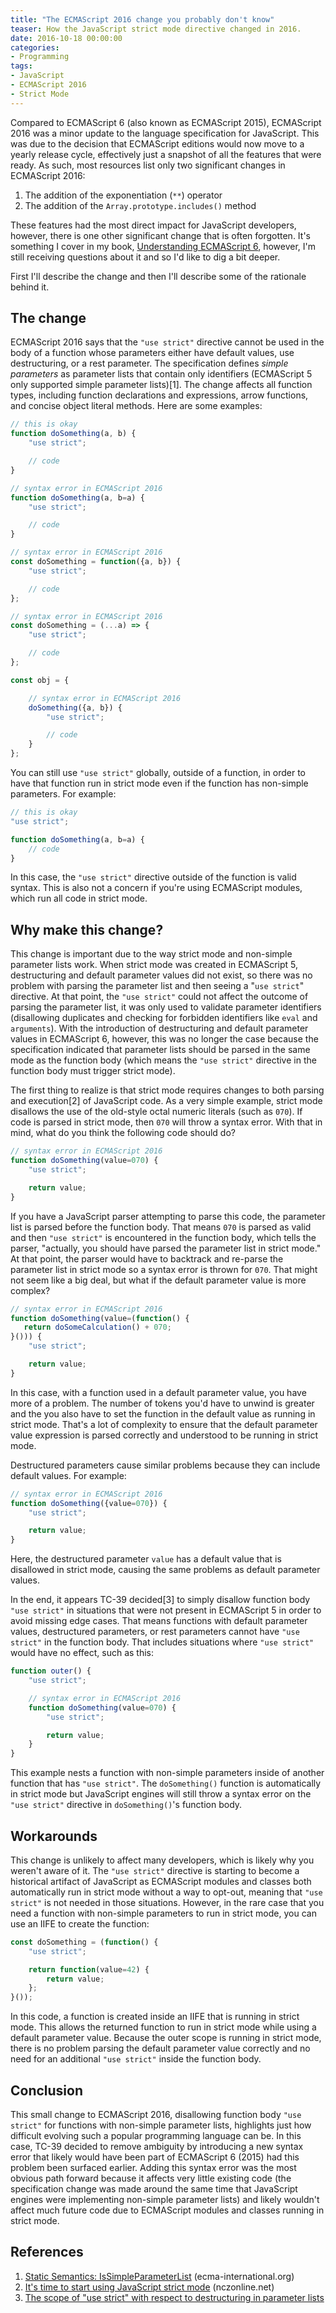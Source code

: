 ```yaml
---
title: "The ECMAScript 2016 change you probably don't know"
teaser: How the JavaScript strict mode directive changed in 2016.
date: 2016-10-18 00:00:00
categories:
- Programming
tags:
- JavaScript
- ECMAScript 2016
- Strict Mode
---
```


Compared to ECMAScript 6 (also known as ECMAScript 2015), ECMAScript 2016 was a minor update to the language specification for JavaScript. This was due to the decision that ECMAScript editions would now move to a yearly release cycle, effectively just a snapshot of all the features that were ready. As such, most resources list only two significant changes in ECMAScript 2016:

1. The addition of the exponentiation (`**`) operator
1. The addition of the `Array.prototype.includes()` method

These features had the most direct impact for JavaScript developers, however, there is one other significant change that is often forgotten. It's something I cover in my book, [Understanding ECMAScript 6](http://amzn.to/2d31CIC), however, I'm still receiving questions about it and so I'd like to dig a bit deeper.

First I'll describe the change and then I'll describe some of the rationale behind it.

## The change

ECMAScript 2016 says that the `"use strict"` directive cannot be used in the body of a function whose parameters either have default values, use destructuring, or a rest parameter. The specification defines *simple parameters* as parameter lists that contain only identifiers (ECMAScript 5 only supported simple parameter lists)[1]. The change affects all function types, including function declarations and expressions, arrow functions, and concise object literal methods. Here are some examples:

```js
// this is okay
function doSomething(a, b) {
    "use strict";

    // code
}

// syntax error in ECMAScript 2016
function doSomething(a, b=a) {
    "use strict";

    // code
}

// syntax error in ECMAScript 2016
const doSomething = function({a, b}) {
    "use strict";

    // code
};

// syntax error in ECMAScript 2016
const doSomething = (...a) => {
    "use strict";

    // code
};

const obj = {

    // syntax error in ECMAScript 2016
    doSomething({a, b}) {
        "use strict";

        // code
    }
};
```

You can still use `"use strict"` globally, outside of a function, in order to have that function run in strict mode even if the function has non-simple parameters. For example:

```js
// this is okay
"use strict";

function doSomething(a, b=a) {
    // code
}
```

In this case, the `"use strict"` directive outside of the function is valid syntax. This is also not a concern if you're using ECMAScript modules, which run all code in strict mode.

## Why make this change?

This change is important due to the way strict mode and non-simple parameter lists work. When strict mode was created in ECMAScript 5, destructuring and default parameter values did not exist, so there was no problem with parsing the parameter list and then seeing a "`use strict`" directive. At that point, the `"use strict"` could not affect the outcome of parsing the parameter list, it was only used to validate parameter identifiers (disallowing duplicates and checking for forbidden identifiers like `eval` and `arguments`). With the introduction of destructuring and default parameter values in ECMAScript 6, however, this was no longer the case because the specification indicated that parameter lists should be parsed in the same mode as the function body (which means the `"use strict"` directive in the function body must trigger strict mode).

The first thing to realize is that strict mode requires changes to both parsing and execution[2] of JavaScript code. As a very simple example, strict mode disallows the use of the old-style octal numeric literals (such as `070`). If code is parsed in strict mode, then `070` will throw a syntax error. With that in mind, what do you think the following code should do?

```js
// syntax error in ECMAScript 2016
function doSomething(value=070) {
    "use strict";

    return value;
}
```

If you have a JavaScript parser attempting to parse this code, the parameter list is parsed before the function body. That means `070` is parsed as valid and then `"use strict"` is encountered in the function body, which tells the parser, "actually, you should have parsed the parameter list in strict mode." At that point, the parser would have to backtrack and re-parse the parameter list in strict mode so a syntax error is thrown for `070`. That might not seem like a big deal, but what if the default parameter value is more complex?

```js
// syntax error in ECMAScript 2016
function doSomething(value=(function() {
   return doSomeCalculation() + 070;
}())) {
    "use strict";

    return value;
}
```

In this case, with a function used in a default parameter value, you have more of a problem. The number of tokens you'd have to unwind is greater and the you also have to set the function in the default value as running in strict mode. That's a lot of complexity to ensure that the default parameter value expression is parsed correctly and understood to be running in strict mode.

Destructured parameters cause similar problems because they can include default values. For example:

```js
// syntax error in ECMAScript 2016
function doSomething({value=070}) {
    "use strict";

    return value;
}
```

Here, the destructured parameter `value` has a default value that is disallowed in strict mode, causing the same problems as default parameter values.

In the end, it appears TC-39 decided[3] to simply disallow function body `"use strict"` in situations that were not present in ECMAScript 5 in order to avoid missing edge cases. That means functions with default parameter values, destructured parameters, or rest parameters cannot have `"use strict"` in the function body. That includes situations where `"use strict"` would have no effect, such as this:

```js
function outer() {
    "use strict";

    // syntax error in ECMAScript 2016
    function doSomething(value=070) {
        "use strict";

        return value;
    }
}
```

This example nests a function with non-simple parameters inside of another function that has `"use strict"`. The `doSomething()` function is automatically in strict mode but JavaScript engines will still throw a syntax error on the `"use strict"` directive in `doSomething()`'s function body.

## Workarounds

This change is unlikely to affect many developers, which is likely why you weren't aware of it. The `"use strict"` directive is starting to become a historical artifact of JavaScript as ECMAScript modules and classes both automatically run in strict mode without a way to opt-out, meaning that `"use strict"` is not needed in those situations. However, in the rare case that you need a function with non-simple parameters to run in strict mode, you can use an IIFE to create the function:

```js
const doSomething = (function() {
    "use strict";

    return function(value=42) {
        return value;
    };
}());
```

In this code, a function is created inside an IIFE that is running in strict mode. This allows the returned function to run in strict mode while using a default parameter value. Because the outer scope is running in strict mode, there is no problem parsing the default parameter value correctly and no need for an additional `"use strict"` inside the function body.

## Conclusion

This small change to ECMAScript 2016, disallowing function body `"use strict"` for functions with non-simple parameter lists, highlights just how difficult evolving such a popular programming language can be. In this case, TC-39 decided to remove ambiguity by introducing a new syntax error that likely would have been part of ECMAScript 6 (2015) had this problem been surfaced earlier. Adding this syntax error was the most obvious path forward because it affects very little existing code (the specification change was made around the same time that JavaScript engines were implementing non-simple parameter lists) and likely wouldn't affect much future code due to ECMAScript modules and classes running in strict mode.


## References

1. [Static Semantics: IsSimpleParameterList](http://www.ecma-international.org/ecma-262/7.0/#sec-function-definitions-static-semantics-issimpleparameterlist) (ecma-international.org)
1. [It's time to start using JavaScript strict mode](https://www.nczonline.net/blog/2012/03/13/its-time-to-start-using-javascript-strict-mode/) (nczonline.net)
1. [The scope of "use strict" with respect to destructuring in parameter lists](https://github.com/rwaldron/tc39-notes/blob/d0c651b358b361b0855cfe7af9ba0b76cab73949/es7/2015-07/july-29.md#611-the-scope-of-use-strict-with-respect-to-destructuring-in-parameter-lists)
